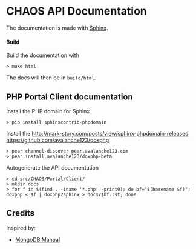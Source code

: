 CHAOS API Documentation
=======================
The documentation is made with [Sphinx](http://sphinx-doc.org).

#### Build
Build the documentation with

    > make html

The docs will then be in `build/html`.

PHP Portal Client documentation
----------------------------

Install the PHP domain for Sphinx

    > pip install sphinxcontrib-phpdomain

Install the 
http://mark-story.com/posts/view/sphinx-phpdomain-released
https://github.com/avalanche123/doxphp

    > pear channel-discover pear.avalanche123.com
    > pear install avalanche123/doxphp-beta

Autogenerate the API documentation

    > cd src/CHAOS/Portal/Client/
    > mkdir docs
    > for f in $(find . -iname '*.php' -print0); do bf="$(basename $f)"; doxphp < $f | doxphp2sphinx > docs/$bf.rst; done

Credits
-------
Inspired by:
 - [MongoDB Manual](http://docs.mongodb.org/manual/contents/)
